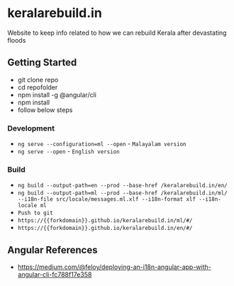 # keralarebuild.in
Website to keep info related to how we can rebuild Kerala after devastating floods

## Getting Started
- git clone repo
- cd repofolder
- npm install -g @angular/cli
- npm install
- follow below steps

### Development
- `ng serve --configuration=ml --open` - `Malayalam version`
- `ng serve --open` - `English version `

### Build
- `ng build --output-path=en --prod --base-href /keralarebuild.in/en/`
- `ng build --output-path=ml --prod --base-href /keralarebuild.in/ml/ --i18n-file src/locale/messages.ml.xlf --i18n-format xlf --i18n-locale ml`
- `Push to git`
- `https://{{forkdomain}}.github.io/keralarebuild.in/ml/#/`
- `https://{{forkdomain}}.github.io/keralarebuild.in/en/#/`

## Angular References
- https://medium.com/@feloy/deploying-an-i18n-angular-app-with-angular-cli-fc788f17e358
